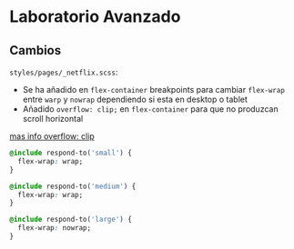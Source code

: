 # Laboratorio Avanzado

## Cambios

`styles/pages/_netflix.scss`:

- Se ha añadido en `flex-container` breakpoints para cambiar `flex-wrap` entre `warp` y `nowrap` dependiendo si esta en desktop o tablet
- Añadido `overflow: clip;` en `flex-container` para que no produzcan scroll horizontal

[mas info overflow: clip](https://developer.mozilla.org/es/docs/Web/CSS/overflow)

```css
@include respond-to('small') {
  flex-wrap: wrap;
}

@include respond-to('medium') {
  flex-wrap: wrap;
}

@include respond-to('large') {
  flex-wrap: nowrap;
}
```
